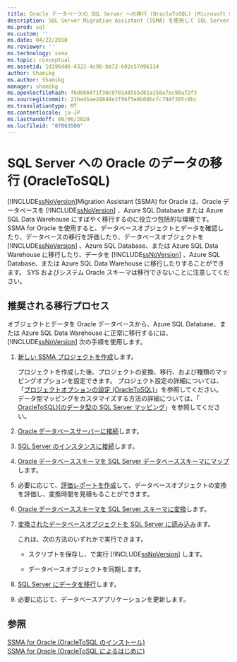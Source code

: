 ```yaml
---
title: Oracle データベースの SQL Server への移行 (OracleToSQL) |Microsoft Docs
description: SQL Server Migration Assistant (SSMA) を使用して SQL Server または Azure SQL Database に Oracle データベースを移行するには、この推奨プロセスを使用します。
ms.prod: sql
ms.custom: ''
ms.date: 04/22/2018
ms.reviewer: ''
ms.technology: ssma
ms.topic: conceptual
ms.assetid: 1d196dd6-4322-4c98-bb72-602c57d96134
author: Shamikg
ms.author: Shamikg
manager: shamikg
ms.openlocfilehash: f6d6860f1f30c970148555d81a158a7ec98a72f3
ms.sourcegitcommit: 21bedbae28840e2f96f5e8b08bcfc794f305c8bc
ms.translationtype: MT
ms.contentlocale: ja-JP
ms.lasthandoff: 08/06/2020
ms.locfileid: "87863500"
---
```

# <a name="migrating-oracle-databases-to-sql-server-oracletosql"></a>SQL Server への Oracle のデータの移行 (OracleToSQL)
[!INCLUDE[ssNoVersion](../../includes/ssnoversion-md.md)]Migration Assistant (SSMA) for Oracle は、Oracle データベースを [!INCLUDE[ssNoVersion](../../includes/ssnoversion-md.md)] 、Azure SQL Database または Azure SQL Data Warehouse にすばやく移行するのに役立つ包括的な環境です。 SSMA for Oracle を使用すると、データベースオブジェクトとデータを確認したり、データベースの移行を評価したり、データベースオブジェクトを [!INCLUDE[ssNoVersion](../../includes/ssnoversion-md.md)] 、Azure SQL Database、または Azure SQL Data Warehouse に移行したり、データを [!INCLUDE[ssNoVersion](../../includes/ssnoversion-md.md)] 、Azure SQL Database、または Azure SQL Data Warehouse に移行したりすることができます。 SYS およびシステム Oracle スキーマは移行できないことに注意してください。
  
## <a name="recommended-migration-process"></a>推奨される移行プロセス  
オブジェクトとデータを Oracle データベースから、Azure SQL Database、または Azure SQL Data Warehouse に正常に移行するには、 [!INCLUDE[ssNoVersion](../../includes/ssnoversion-md.md)] 次の手順を使用します。
  
1.  [新しい SSMA プロジェクトを作成](working-with-ssma-projects-oracletosql.md)します。  
  
    プロジェクトを作成した後、プロジェクトの変換、移行、および種類のマッピングオプションを設定できます。 プロジェクト設定の詳細については、「[プロジェクトオプションの設定 &#40;OracleToSQL&#41;](../../ssma/oracle/setting-project-options-oracletosql.md)」を参照してください。 データ型マッピングをカスタマイズする方法の詳細については、「 [OracleToSQL&#41;&#40;のデータ型の SQL Server マッピング](../../ssma/oracle/mapping-oracle-and-sql-server-data-types-oracletosql.md)」を参照してください。  
  
2.  [Oracle データベースサーバーに接続](connecting-to-oracle-database-oracletosql.md)します。  
  
3.  [SQL Server のインスタンスに接続](connecting-to-sql-server-oracletosql.md)します。  
  
4.  [Oracle データベーススキーマを SQL Server データベーススキーマにマップ](mapping-oracle-schemas-to-sql-server-schemas-oracletosql.md)します。  
  
5.  必要に応じて、[評価レポートを作成](assessing-oracle-schemas-for-conversion-oracletosql.md)して、データベースオブジェクトの変換を評価し、変換時間を見積もることができます。  
  
6.  [Oracle データベーススキーマを SQL Server スキーマに変換](converting-oracle-schemas-oracletosql.md)します。  
  
7.  [変換されたデータベースオブジェクトを SQL Server に読み込み](loading-converted-database-objects-into-sql-server-oracletosql.md)ます。  
  
    これは、次の方法のいずれかで実行できます。  
  
    -   スクリプトを保存し、で実行 [!INCLUDE[ssNoVersion](../../includes/ssnoversion-md.md)] します。  
  
    -   データベースオブジェクトを同期します。  
  
8.  [SQL Server にデータを移行](migrating-oracle-data-into-sql-server-oracletosql.md)します。  
  
9. 必要に応じて、データベースアプリケーションを更新します。  
  
## <a name="see-also"></a>参照  
[SSMA for Oracle &#40;OracleToSQL のインストール&#41;](../../ssma/oracle/installing-ssma-for-oracle-oracletosql.md)  
[SSMA for Oracle &#40;OracleToSQL によるはじめに&#41;](../../ssma/oracle/getting-started-with-ssma-for-oracle-oracletosql.md)  
  

